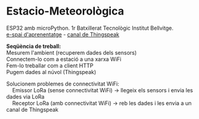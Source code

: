 # Estacio-Meteorològica
<p>ESP32 amb microPython. 1r Batxillerat Tecnològic Institut Bellvitge.<br>
<a href="https://sites.google.com/xtec.cat/bellbit-g1/seqüència-daprenentatge/mesurem-lambient" target="_blank">e-spai d'aprenentatge</a> - <a href="https://thingspeak.mathworks.com/channels/1825502" target="_blank">canal de Thingspeak</a></p> 

<p><b>Seqüència de treball:</b><br>
Mesurem l'ambient (recuperem dades dels sensors)<br>
Connectem-lo com a estació a una xarxa WiFi<br>
Fem-lo treballar com a client HTTP<br>
Pugem dades al núvol (Thingspeak)</p>
<p>Solucionem problemes de connectivitat WiFi:<br>
&nbsp;&nbsp;&nbsp;&nbsp;Emissor LoRa (sense connectivitat WiFi) -> llegeix els sensors i envia les dades via LoRa<br>
&nbsp;&nbsp;&nbsp;&nbsp;Receptor LoRa (amb connectivitat WiFi) -> reb les dades i les envia a un canal de Thingspeak</p>
